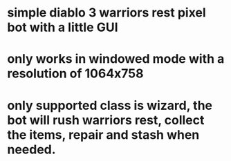 # simple diablo 3 warriors rest pixel bot with a little GUI
# only works in windowed mode with a resolution of 1064x758
# only supported class is wizard, the bot will rush warriors rest, collect the items, repair and stash when needed.
